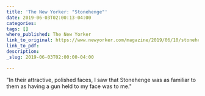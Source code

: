 ```yaml
---
title: 'The New Yorker: "Stonehenge"'
date: 2019-06-03T02:00:13-04:00
categories: 
tags: []
where_published: The New Yorker
link_to_original: https://www.newyorker.com/magazine/2019/06/10/stonehenge
link_to_pdf: 
description: 
_slug: 2019-06-03T02:00:00-04:00

---
```

"In their attractive, polished faces, I saw that Stonehenge was as familiar to them as having a gun held to my face was to me."